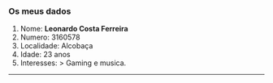 ### Os meus dados

1. Nome: **Leonardo Costa Ferreira**
2. Numero: 3160578
3. Localidade: Alcobaça
4. Idade: 23 anos
5. Interesses: > Gaming e musica.

-----------------------------------------------------
